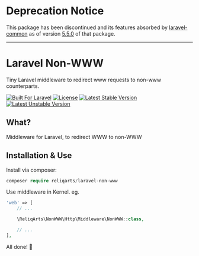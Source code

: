 # Deprecation Notice
This package has been discontinued and its features absorbed by [laravel-common](http://https://github.com/reliqarts/laravel-common) as of version [5.5.0](https://github.com/reliqarts/laravel-common/releases/tag/v5.5.0) of that package.

---

# Laravel Non-WWW

Tiny Laravel middleware to redirect www requests to non-www counterparts.

[![Built For Laravel](https://img.shields.io/badge/built%20for-laravel-red.svg?style=flat-square)](http://laravel.com)
[![License](https://poser.pugx.org/reliqarts/laravel-non-www/license?format=flat-square)](https://packagist.org/packages/reliqarts/laravel-non-www)
[![Latest Stable Version](https://poser.pugx.org/reliqarts/laravel-non-www/version?format=flat-square)](https://packagist.org/packages/reliqarts/laravel-non-www)
[![Latest Unstable Version](https://poser.pugx.org/reliqarts/laravel-non-www/v/unstable?format=flat-square)](//packagist.org/packages/reliqarts/laravel-non-www)

## What?

Middleware for Laravel, to redirect WWW to non-WWW

## Installation & Use

Install via composer:

```php
composer require reliqarts/laravel-non-www
```

Use middleware in Kernel. eg.

```php
'web' => [
    // ...

    \ReliqArts\NonWWW\Http\Middleware\NonWWW::class,

    // ...
],
```

All done! :beers:
